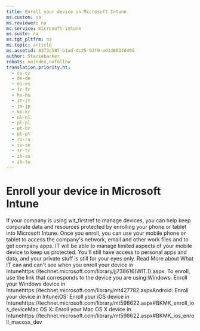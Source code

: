 ```yaml
---
title: Enroll your device in Microsoft Intune
ms.custom: na
ms.reviewer: na
ms.service: microsoft-intune
ms.suite: na
ms.tgt_pltfrm: na
ms.topic: article
ms.assetid: 8373c587-b1ad-4c25-93f9-e0148834d495
author: Staciebarker
robots: noindex,nofollow
translation.priority.ht: 
  - cs-cz
  - de-de
  - es-es
  - fr-fr
  - hu-hu
  - it-it
  - ja-jp
  - ko-kr
  - nl-nl
  - pl-pl
  - pt-br
  - pt-pt
  - ru-ru
  - sv-se
  - tr-tr
  - zh-cn
  - zh-tw
---
```

# Enroll your device in Microsoft Intune
<?xml version="1.0" encoding="utf-8"?>
<developerConceptualDocument xmlns="http://ddue.schemas.microsoft.com/authoring/2003/5" xmlns:xlink="http://www.w3.org/1999/xlink" xmlns:xsi="http://www.w3.org/2001/XMLSchema-instance" xsi:schemaLocation="http://ddue.schemas.microsoft.com/authoring/2003/5 http://dduestorage.blob.core.windows.net/ddueschema/developer.xsd">
  <introduction>
    <para>If your company is using <token>wit_firstref</token> to manage devices, you can help keep corporate data and resources protected by enrolling your phone or tablet into Microsoft Intune. Once you enroll, you can use your mobile phone or tablet to access the company's network, email and other work files and to get company apps. IT will be able to manage limited aspects of your mobile device to keep us protected. You'll still have  access to personal apps and data, and  your private stuff is still for your eyes only. Read More about <externalLink><linkText>What IT can and can't see when you enroll your device in Intune</linkText><linkUri>https://technet.microsoft.com/library/jj738616(WIT.1).aspx</linkUri></externalLink>.</para>
  <?xm-insertion_mark_start author="" time="20150619T115111-0500"?>
      <para>To enroll, use the link that corresponds to the device you are using:</para><?xm-insertion_mark_end?><list class="bullet"><listItem><para>Windows: <externalLink><linkText>Enroll your Windows device in Intune</linkText><linkUri>https://technet.microsoft.com/library/mt427782.aspx</linkUri></externalLink></para></listItem><listItem><para>Android: <link xlink:href="465763db-b68d-4392-a5a4-732b5b875c2b#BKMK_andr_enroll_devc"> Enroll your device in Intune</link></para></listItem><listItem><para>iOS: <externalLink><linkText>Enroll your iOS device in Intune</linkText><linkUri>https://technet.microsoft.com/library/mt598622.aspx#BKMK_enroll_ios_device</linkUri></externalLink></para></listItem><listItem><para>Mac OS X: <externalLink><linkText>Enroll your Mac OS X device in Intune</linkText><linkUri>https://technet.microsoft.com/library/mt598622.aspx#BKMK_ios_enroll_macosx_dev</linkUri></externalLink></para></listItem></list></introduction>
  
  <relatedTopics/>
</developerConceptualDocument>
